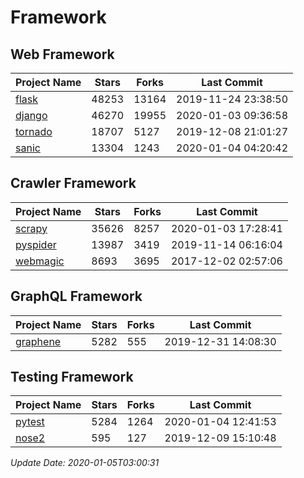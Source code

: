 # Framework

## Web Framework

| Project Name | Stars | Forks | Last Commit |
| ------------ | ----- | ----- | ----------- |
| [flask](https://github.com/pallets/flask) | 48253 | 13164 | 2019-11-24 23:38:50 |
| [django](https://github.com/django/django) | 46270 | 19955 | 2020-01-03 09:36:58 |
| [tornado](https://github.com/tornadoweb/tornado) | 18707 | 5127 | 2019-12-08 21:01:27 |
| [sanic](https://github.com/huge-success/sanic) | 13304 | 1243 | 2020-01-04 04:20:42 |

## Crawler Framework

| Project Name | Stars | Forks | Last Commit |
| ------------ | ----- | ----- | ----------- |
| [scrapy](https://github.com/scrapy/scrapy) | 35626 | 8257 | 2020-01-03 17:28:41 |
| [pyspider](https://github.com/binux/pyspider) | 13987 | 3419 | 2019-11-14 06:16:04 |
| [webmagic](https://github.com/code4craft/webmagic) | 8693 | 3695 | 2017-12-02 02:57:06 |

## GraphQL Framework

| Project Name | Stars | Forks | Last Commit |
| ------------ | ----- | ----- | ----------- |
| [graphene](https://github.com/graphql-python/graphene) | 5282 | 555 | 2019-12-31 14:08:30 |

## Testing Framework

| Project Name | Stars | Forks | Last Commit |
| ------------ | ----- | ----- | ----------- |
| [pytest](https://github.com/pytest-dev/pytest) | 5284 | 1264 | 2020-01-04 12:41:53 |
| [nose2](https://github.com/nose-devs/nose2) | 595 | 127 | 2019-12-09 15:10:48 |

*Update Date: 2020-01-05T03:00:31*